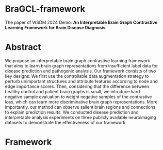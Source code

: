 # BraGCL-framework
The paper of WSDM 2024 Demo: **An Interpretable Brain Graph Contrastive Learning Framework for Brain Disease Diagnosis**

# Abstract
We propose an interpretable brain graph contrastive learning framework that aims to learn brain graph representations from insufficient label data for disease prediction and pathogenic analysis. Our framework consists of two key designs: We first use the controllable data augmentation strategy to perturb unimportant structures and attribute features according to node and edge importance scores. Then, considering that the difference between healthy control and patient brain graphs is small, we introduce hard negative sample evaluation to weight negative samples of the contrastive loss, which can learn more discriminative brain graph representations. More importantly, our method can observe salient brain regions and connections to explain prediction results. We conducted disease prediction and interpretable analysis experiments on three publicly available neuroimaging datasets to demonstrate the effectiveness of our framework.

# Framework
